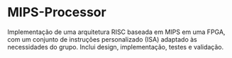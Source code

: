 # MIPS-Processor
Implementação de uma arquitetura RISC baseada em MIPS em uma FPGA, com um conjunto de instruções personalizado (ISA) adaptado às necessidades do grupo. Inclui design, implementação, testes e validação.
